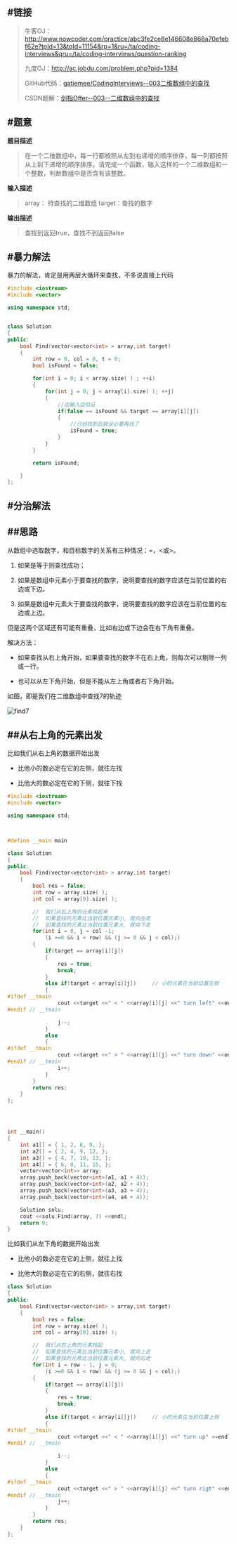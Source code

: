 #链接
------- 

>牛客OJ：http://www.nowcoder.com/practice/abc3fe2ce8e146608e868a70efebf62e?tpId=13&tqId=11154&rp=1&ru=/ta/coding-interviews&qru=/ta/coding-interviews/question-ranking
>
>九度OJ：http://ac.jobdu.com/problem.php?pid=1384
>
>GitHub代码：[gatiemee/CodingInterviews--003二维数组中的查找](https://github.com/gatieme/CodingInterviews/tree/master/003-%E4%BA%8C%E7%BB%B4%E6%95%B0%E7%BB%84%E4%B8%AD%E7%9A%84%E6%9F%A5%E6%89%BE)
>
>CSDN题解：[剑指Offer--003--二维数组中的查找](http://blog.csdn.net/gatieme/article/details/51100125)


#题意
-------

**题目描述**

>在一个二维数组中，每一行都按照从左到右递增的顺序排序，每一列都按照从上到下递增的顺序排序。请完成一个函数，输入这样的一个二维数组和一个整数，判断数组中是否含有该整数。 

**输入描述**

>array： 待查找的二维数组
>target：查找的数字

**输出描述**
>查找到返回true，查找不到返回false

#暴力解法
-------
暴力的解法，肯定是用两层大循环来查找，不多说直接上代码
```cpp
#include <iostream>
#include <vector>

using namespace std;


class Solution
{
public:
    bool Find(vector<vector<int> > array,int target)
    {
        int row = 0, col = 0, t = 0;
        bool isFound = false;

        for(int i = 0; i < array.size( ) ; ++i)
        {
            for(int j = 0; j < array[i].size( ); ++j)
            {
                //边输入边验证
                if(false == isFound && target == array[i][j])
                {
                    //已经找到后就没必要再找了
                    isFound = true;
                }
            }
        }

        return isFound;

    }
};

```


#分治解法
-------

##思路
-------

从数组中选取数字，和目标数字的关系有三种情况：=，<或>。

1.    如果是等于则查找成功；

2.    如果是数组中元素小于要查找的数字，说明要查找的数字应该在当前位置的右边或下边。

3.    如果是数组中元素大于要查找的数字，说明要查找的数字应该在当前位置的左边或上边。



但是这两个区域还有可能有重叠，比如右边或下边会在右下角有重叠。

解决方法：

*    如果查找从右上角开始，如果要查找的数字不在右上角，则每次可以剔除一列或一行。

*    也可以从左下角开始，但是不能从左上角或者右下角开始。



如图，即是我们在二维数组中查找7的轨迹



![find7](./find7.jpg)　


##从右上角的元素出发-------

比如我们从右上角的数据开始出发

*    比他小的数必定在它的左侧，就往左找

*   比他大的数必定在它的下侧，就往下找 

```cpp
#include <iostream>#include <vector>using namespace std;#define __main mainclass Solution{public:    bool Find(vector<vector<int> > array,int target)    {        bool res = false;        int row = array.size( );        int col = array[0].size( );        //  我们从右上角的元素找起来        //  如果查找的元素比当前位置元素小, 就向左走        //  如果查找的元素比当前位置元素大, 就向下走        for(int i = 0, j = col -1;            (i >=0 && i < row) && (j >= 0 && j < col);)        {            if(target == array[i][j])            {                res = true;                break;            }            else if(target < array[i][j])     // 小的元素在当前位置左侧            {#ifdef __tmain                cout <<target <<" < " <<array[i][j] <<" turn left" <<endl;#endif // __tmain                j--;            }            else            {#ifdef __tmain                cout <<target <<" > " <<array[i][j] <<" turn down" <<endl;#endif // __tmain                i++;            }        }        return res;    }};int __main(){    int a1[] = { 1, 2, 8, 9, };    int a2[] = { 2, 4, 9, 12, };    int a3[] = { 4, 7, 10, 13, };    int a4[] = { 6, 8, 11, 15, };    vector<vector<int>> array;    array.push_back(vector<int>(a1, a1 + 4));    array.push_back(vector<int>(a2, a2 + 4));    array.push_back(vector<int>(a3, a3 + 4));    array.push_back(vector<int>(a4, a4 + 4));    Solution solu;    cout <<solu.Find(array, 7) <<endl;    return 0;}
```






比如我们从左下角的数据开始出发

*    比他小的数必定在它的上侧，就往上找

*   比他大的数必定在它的右侧，就往右找 

```cpp
class Solution
{
public:
    bool Find(vector<vector<int> > array,int target)
    {
        bool res = false;
        int row = array.size( );
        int col = array[0].size( );

        //  我们从右上角的元素找起
        //  如果查找的元素比当前位置元素小, 就向上走
        //  如果查找的元素比当前位置元素大, 就向右走
        for(int i = row - 1, j = 0;
            (i >=0 && i < row) && (j >= 0 && j < col);)
        {
            if(target == array[i][j])
            {
                res = true;
                break;
            }
            else if(target < array[i][j])     // 小的元素在当前位置上侧
            {
#ifdef __tmain
                cout <<target <<" < " <<array[i][j] <<" turn up" <<endl;
#endif // __tmain

                i--;
            }
            else
            {
#ifdef __tmain
                cout <<target <<" > " <<array[i][j] <<" turn rigt" <<endl;
#endif // __tmain
                j++;
            }
        }
        return res;
    }
};

```

